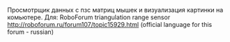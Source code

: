 Просмотрщик данных с пзс матриц мышек и визуализация картинки на комьютере.
Для:
RoboForum triangulation range sensor
http://roboforum.ru/forum107/topic15929.html (official language for this forum - russian)
